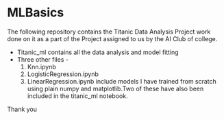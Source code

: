 # MLBasics
The following repository contains the Titanic Data Analysis Project work done on it as a part of the Project assigned to us by the AI Club of college.
- Titanic_ml contains all the data analysis and model fitting 
- Three other files - 
  1. Knn.ipynb
  2. LogisticRegression.ipynb 
  3. LinearRegression.ipynb 
include models I have trained from scratch using plain numpy and matplotlib.Two of these have also been included in the titanic_ml notebook.

Thank you 

